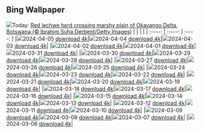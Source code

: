 ## Bing Wallpaper
![](./wallpaper/2024-04-05.jpg)Today: [Red lechwe herd crossing marshy plain of Okavango Delta, Botswana (© Ibrahim Suha Derbent/Getty Images)](./wallpaper/2024-04-05.jpg)
|      |      |      |
| :----: | :----: | :----: |
|![](./wallpaper/2024-04-05_sm.jpg)2024-04-05 [download 4k](./wallpaper/2024-04-05.jpg)|![](./wallpaper/2024-04-04_sm.jpg)2024-04-04 [download 4k](./wallpaper/2024-04-04.jpg)|![](./wallpaper/2024-04-03_sm.jpg)2024-04-03 [download 4k](./wallpaper/2024-04-03.jpg)|
|![](./wallpaper/2024-04-02_sm.jpg)2024-04-02 [download 4k](./wallpaper/2024-04-02.jpg)|![](./wallpaper/2024-04-01_sm.jpg)2024-04-01 [download 4k](./wallpaper/2024-04-01.jpg)|![](./wallpaper/2024-03-31_sm.jpg)2024-03-31 [download 4k](./wallpaper/2024-03-31.jpg)|
|![](./wallpaper/2024-03-30_sm.jpg)2024-03-30 [download 4k](./wallpaper/2024-03-30.jpg)|![](./wallpaper/2024-03-29_sm.jpg)2024-03-29 [download 4k](./wallpaper/2024-03-29.jpg)|![](./wallpaper/2024-03-28_sm.jpg)2024-03-28 [download 4k](./wallpaper/2024-03-28.jpg)|
|![](./wallpaper/2024-03-27_sm.jpg)2024-03-27 [download 4k](./wallpaper/2024-03-27.jpg)|![](./wallpaper/2024-03-26_sm.jpg)2024-03-26 [download 4k](./wallpaper/2024-03-26.jpg)|![](./wallpaper/2024-03-25_sm.jpg)2024-03-25 [download 4k](./wallpaper/2024-03-25.jpg)|
|![](./wallpaper/2024-03-24_sm.jpg)2024-03-24 [download 4k](./wallpaper/2024-03-24.jpg)|![](./wallpaper/2024-03-23_sm.jpg)2024-03-23 [download 4k](./wallpaper/2024-03-23.jpg)|![](./wallpaper/2024-03-22_sm.jpg)2024-03-22 [download 4k](./wallpaper/2024-03-22.jpg)|
|![](./wallpaper/2024-03-21_sm.jpg)2024-03-21 [download 4k](./wallpaper/2024-03-21.jpg)|![](./wallpaper/2024-03-20_sm.jpg)2024-03-20 [download 4k](./wallpaper/2024-03-20.jpg)|![](./wallpaper/2024-03-19_sm.jpg)2024-03-19 [download 4k](./wallpaper/2024-03-19.jpg)|
|![](./wallpaper/2024-03-18_sm.jpg)2024-03-18 [download 4k](./wallpaper/2024-03-18.jpg)|![](./wallpaper/2024-03-17_sm.jpg)2024-03-17 [download 4k](./wallpaper/2024-03-17.jpg)|![](./wallpaper/2024-03-16_sm.jpg)2024-03-16 [download 4k](./wallpaper/2024-03-16.jpg)|
|![](./wallpaper/2024-03-15_sm.jpg)2024-03-15 [download 4k](./wallpaper/2024-03-15.jpg)|![](./wallpaper/2024-03-14_sm.jpg)2024-03-14 [download 4k](./wallpaper/2024-03-14.jpg)|![](./wallpaper/2024-03-13_sm.jpg)2024-03-13 [download 4k](./wallpaper/2024-03-13.jpg)|
|![](./wallpaper/2024-03-12_sm.jpg)2024-03-12 [download 4k](./wallpaper/2024-03-12.jpg)|![](./wallpaper/2024-03-11_sm.jpg)2024-03-11 [download 4k](./wallpaper/2024-03-11.jpg)|![](./wallpaper/2024-03-10_sm.jpg)2024-03-10 [download 4k](./wallpaper/2024-03-10.jpg)|
|![](./wallpaper/2024-03-09_sm.jpg)2024-03-09 [download 4k](./wallpaper/2024-03-09.jpg)|![](./wallpaper/2024-03-08_sm.jpg)2024-03-08 [download 4k](./wallpaper/2024-03-08.jpg)|![](./wallpaper/2024-03-07_sm.jpg)2024-03-07 [download 4k](./wallpaper/2024-03-07.jpg)|
|![](./wallpaper/2024-03-06_sm.jpg)2024-03-06 [download 4k](./wallpaper/2024-03-06.jpg)|